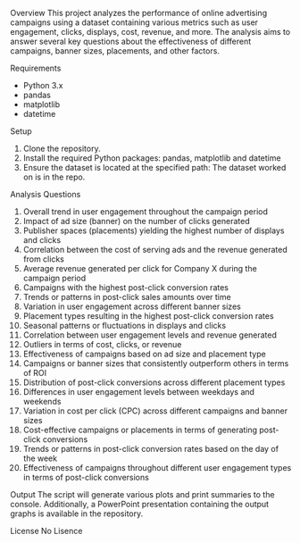 Overview
This project analyzes the performance of online advertising campaigns using a dataset containing various metrics such as user engagement, clicks, displays, cost, revenue, and more. The analysis aims to answer several key questions about the effectiveness of different campaigns, banner sizes, placements, and other factors.

Requirements

- Python 3.x
- pandas
- matplotlib
- datetime

Setup

1. Clone the repository.
2. Install the required Python packages: pandas, matplotlib and datetime
3. Ensure the dataset is located at the specified path: The dataset worked on is in the repo.

Analysis Questions

1.  Overall trend in user engagement throughout the campaign period
2.  Impact of ad size (banner) on the number of clicks generated
3.  Publisher spaces (placements) yielding the highest number of displays and clicks
4.  Correlation between the cost of serving ads and the revenue generated from clicks
5.  Average revenue generated per click for Company X during the campaign period
6.  Campaigns with the highest post-click conversion rates
7.  Trends or patterns in post-click sales amounts over time
8.  Variation in user engagement across different banner sizes
9.  Placement types resulting in the highest post-click conversion rates
10. Seasonal patterns or fluctuations in displays and clicks
11. Correlation between user engagement levels and revenue generated
12. Outliers in terms of cost, clicks, or revenue
13. Effectiveness of campaigns based on ad size and placement type
14. Campaigns or banner sizes that consistently outperform others in terms of ROI
15. Distribution of post-click conversions across different placement types
16. Differences in user engagement levels between weekdays and weekends
17. Variation in cost per click (CPC) across different campaigns and banner sizes
18. Cost-effective campaigns or placements in terms of generating post-click conversions
19. Trends or patterns in post-click conversion rates based on the day of the week
20. Effectiveness of campaigns throughout different user engagement types in terms of post-click conversions

Output
The script will generate various plots and print summaries to the console. Additionally, a PowerPoint presentation containing the output graphs is available in the repository.

License
No Lisence
